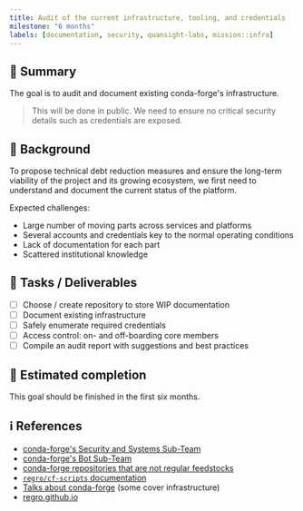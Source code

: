 ```yaml
---
title: Audit of the current infrastructure, tooling, and credentials
milestone: "6 months"
labels: [documentation, security, quansight-labs, mission::infra]
---
```


## 📌 Summary

The goal is to audit and document existing conda-forge's infrastructure.

> This will be done in public. 
> We need to ensure no critical security details such as credentials are exposed.

## 📝 Background

To propose technical debt reduction measures and ensure the long-term viability of the project and its growing ecosystem, we first need to understand and document the current status of the platform.

Expected challenges:

- Large number of moving parts across services and platforms
- Several accounts and credentials key to the normal operating conditions
- Lack of documentation for each part
- Scattered institutional knowledge

## 🚀 Tasks / Deliverables

- [ ] Choose / create repository to store WIP documentation
- [ ] Document existing infrastructure
- [ ] Safely enumerate required credentials
- [ ] Access control: on- and off-boarding core members
- [ ] Compile an audit report with suggestions and best practices

## 📅 Estimated completion

This goal should be finished in the first six months.

## ℹ️ References

- [conda-forge's Security and Systems Sub-Team](https://conda-forge.org/docs/orga/subteams.html#security-and-systems-sub-team)
- [conda-forge's Bot Sub-Team](https://conda-forge.org/docs/orga/subteams.html#bot-sub-team)
- [conda-forge repositories that are not regular feedstocks](https://hackmd.io/nlD1rNVzQ-iA2B6o2mLWRA)
- [`regro/cf-scripts` documentation](https://regro.github.io/cf-scripts/)
- [Talks about conda-forge](https://conda-forge.org/docs/user/talks.html) (some cover infrastructure)
- [regro.github.io](https://regro.github.io/)
